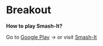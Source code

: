 # Breakout


**How to play Smash-It?**

Go to [Google Play](https://play.google.com/store/apps/details?id=me.smash_it.smashit)
-> or visit [Smash-It](http://www.smash-it.nu) 

